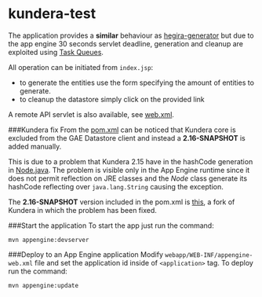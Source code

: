 # kundera-test
The application provides a __similar__ behaviour as [hegira-generator](https://github.com/Arci/hegira-generator) but due to the app engine 30 seconds servlet deadline, generation and cleanup are exploited using [Task Queues](https://cloud.google.com/appengine/docs/java/taskqueue/).

All operation can be initiated from `index.jsp`:

- to generate the entities use the form specifying the amount of entities to generate.
- to cleanup the datastore simply click on the provided link

A remote API servlet is also available, see [web.xml](https://github.com/Arci/kundera-test/blob/master/src/main/webapp/WEB-INF/web.xml).

###Kundera fix
From the [pom.xml](https://github.com/Arci/kundera-test/blob/master/pom.xml) can be noticed that Kundera core is excluded from the GAE Datastore client and instead a __2.16-SNAPSHOT__ is added manually.

This is due to a problem that Kundera 2.15 have in the hashCode generation in [Node.java](https://github.com/impetus-opensource/Kundera/blob/273c13342ddd1aceed0cd23504649926ce8fdb84/src/jpa-engine/core/src/main/java/com/impetus/kundera/graph/Node.java#L431). The problem is visible only in the App Engine runtime since it does not permit reflection on JRE classes and the _Node_ class generate its hashCode reflecting over `java.lang.String` causing the exception.

The __2.16-SNAPSHOT__ version included in the pom.xml is [this](https://github.com/Arci/Kundera/tree/appenginefix), a fork of Kundera in which the problem has been fixed.

###Start the application
To start the app just run the command:

```
mvn appengine:devserver
```

###Deploy to an App Engine application
Modify `webapp/WEB-INF/appengine-web.xml` file and set the application id inside of `<application>` tag.
To deploy run the command:

```
mvn appengine:update
```
